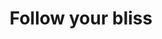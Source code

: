 ---
title: "Follow your bliss"
attribution: Joseph Campbell 
related:
  - Joseph Campbell - Wikipedia
tags:
  - Joseph Campbell
  - Quote
---
